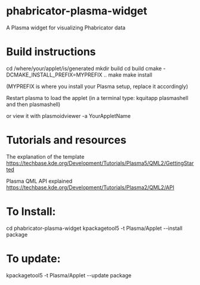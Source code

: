 # phabricator-plasma-widget
A Plasma widget for visualizing Phabricator data

# Build instructions

cd /where/your/applet/is/generated
mkdir build
cd build
cmake -DCMAKE_INSTALL_PREFIX=MYPREFIX ..
make
make install

(MYPREFIX is where you install your Plasma setup, replace it accordingly)

Restart plasma to load the applet
(in a terminal type:
kquitapp plasmashell
and then
plasmashell)

or view it with
plasmoidviewer -a YourAppletName

# Tutorials and resources
The explanation of the template
https://techbase.kde.org/Development/Tutorials/Plasma5/QML2/GettingStarted

Plasma QML API explained
https://techbase.kde.org/Development/Tutorials/Plasma2/QML2/API

# To Install:
cd phabricator-plasma-widget
kpackagetool5 -t Plasma/Applet --install package

# To update:
kpackagetool5 -t Plasma/Applet --update package